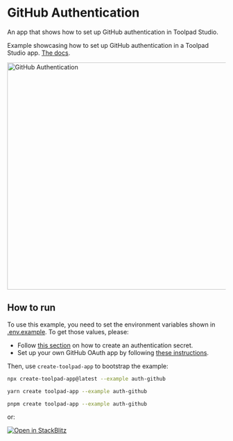 # GitHub Authentication

<p class="description">An app that shows how to set up GitHub authentication in Toolpad Studio.</p>

Example showcasing how to set up GitHub authentication in a Toolpad Studio app. [The docs](https://mui.com/toolpad/studio/concepts/authentication/).

<a target="_blank">
  <img src="https://mui.com/static/toolpad-studio/marketing/auth-github.png" alt="GitHub Authentication" style="aspect-ratio: 131/88;" width="524">
</a>

## How to run

To use this example, you need to set the environment variables shown in [.env.example](.env.example).
To get those values, please:

- Follow [this section](https://mui.com/toolpad/studio/concepts/authentication/#authentication-secret) on how to create an authentication secret.
- Set up your own GitHub OAuth app by following [these instructions](https://mui.com/toolpad/studio/concepts/authentication/#github).

Then, use `create-toolpad-app` to bootstrap the example:

```bash
npx create-toolpad-app@latest --example auth-github
```

```bash
yarn create toolpad-app --example auth-github
```

```bash
pnpm create toolpad-app --example auth-github
```

or:

[![Open in StackBlitz](https://developer.stackblitz.com/img/open_in_stackblitz.svg)](https://stackblitz.com/fork/github/mui/toolpad/tree/master/examples/auth-github)
